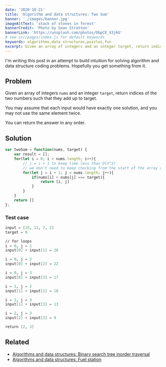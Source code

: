 ```yaml
---
date: '2020-10-21'
title: 'Algorithm and data structures: Two Sum'
banner: './images/banner.jpg'
imageAltText: 'stack of stones in forest'
bannerCredit: 'Photo by Sean Stratton'
bannerLink: 'https://unsplash.com/photos/ObpCE_X3j6U'
# see src/pages/index.js for default keywords
keywords: algorithms,data structures,puzzles,fun
excerpt: Given an array of integers and an integer target, return indices of the two numbers such that they add up to target.
---
```


I'm writing this post in an attempt to build intuition for solving algorithm and data structure coding problems. Hopefully you get something from it.

## Problem

Given an array of integers `nums` and an integer `target`, return indices of the two numbers such that they add up to target.

You may assume that each input would have exactly one solution, and you may not use the same element twice.

You can return the answer in any order.

## Solution

```javascript
var twoSum = function(nums, target) {
    var result = [];
    for(let i = 0; i < nums.length; i++){
        // j = i + 1 to keep time less than O(n^2)
        // we don't need to keep checking from the start of the array of integers
        for(let j = i + 1; j < nums.length; j++){
            if(nums[i] + nums[j] === target){
                return [i, j]
            }        
        }
    }
    return []
};
```

### Test case

```meta
input = [15, 11, 7, 2]
target = 9

// for loops
i = 0, j = 1
input[0] + input[1] = 26

i = 0, j = 2
input[0] + input[2] = 22

i = 0, j = 3
input[0] + input[3] = 17

i = 1, j = 2
input[1] + input[2] = 18

i = 1, j = 3
input[1] + input[3] = 13

i = 2, j = 3
input[2] + input[3] = 9

return [2, 3]
```


## Related

- [Algorithms and data structures: Binary search tree inorder traversal](/blog/algorithm-data-structures-problem-binary-search-tree-inorder-traversal)
- [Algorithms and data structures: Fuel station](/blog/algorithm-data-structures-problem-fuel-station/)
